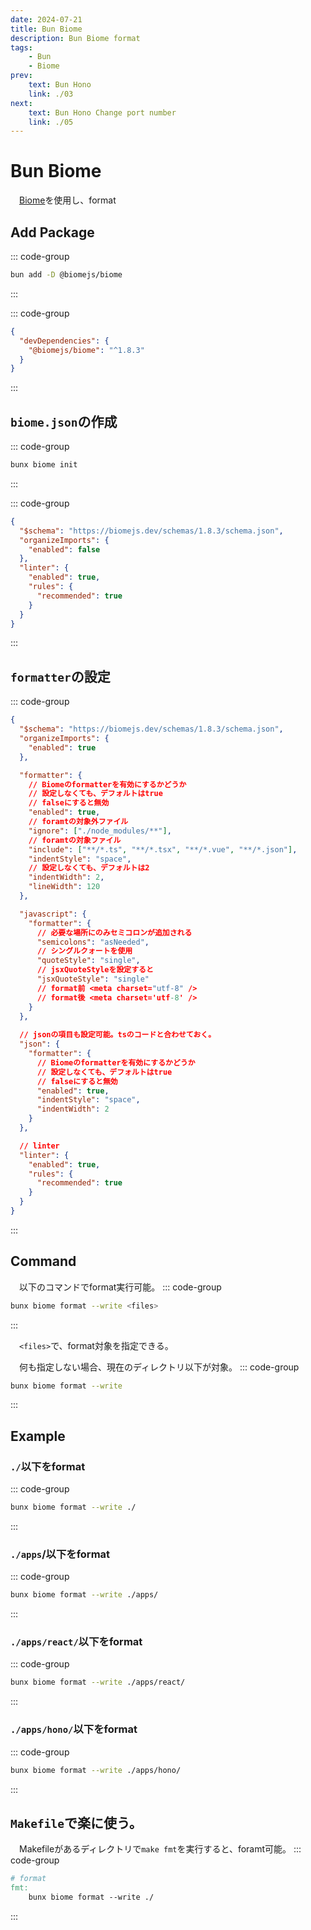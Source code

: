 ```yaml
---
date: 2024-07-21
title: Bun Biome
description: Bun Biome format
tags: 
    - Bun
    - Biome
prev:
    text: Bun Hono
    link: ./03
next:
    text: Bun Hono Change port number
    link: ./05
---
```


# Bun Biome

&emsp;[Biome](https://biomejs.dev/)を使用し、format

## Add Package
::: code-group
```sh [bun]
bun add -D @biomejs/biome
```
:::

::: code-group
```json [package.json]
{
  "devDependencies": {
    "@biomejs/biome": "^1.8.3"
  }
}
```
:::

## `biome.json`の作成
::: code-group
```sh [bun]
bunx biome init
```
:::

::: code-group
```json [biome.json]
{
  "$schema": "https://biomejs.dev/schemas/1.8.3/schema.json",
  "organizeImports": {
    "enabled": false
  },
  "linter": {
    "enabled": true,
    "rules": {
      "recommended": true
    }
  }
}
```
:::

## `formatter`の設定
::: code-group
```json [biome.json]
{
  "$schema": "https://biomejs.dev/schemas/1.8.3/schema.json",
  "organizeImports": {
    "enabled": true
  },

  "formatter": {
    // Biomeのformatterを有効にするかどうか
    // 設定しなくても、デフォルトはtrue
    // falseにすると無効
    "enabled": true,
    // foramtの対象外ファイル
    "ignore": ["./node_modules/**"],
    // foramtの対象ファイル
    "include": ["**/*.ts", "**/*.tsx", "**/*.vue", "**/*.json"],
    "indentStyle": "space",
    // 設定しなくても、デフォルトは2
    "indentWidth": 2,
    "lineWidth": 120
  },

  "javascript": {
    "formatter": {
      // 必要な場所にのみセミコロンが追加される
      "semicolons": "asNeeded",
      // シングルクォートを使用
      "quoteStyle": "single",
      // jsxQuoteStyleを設定すると
      "jsxQuoteStyle": "single"
      // format前 <meta charset="utf-8" />
      // format後 <meta charset='utf-8' />
    }
  },
  
  // jsonの項目も設定可能。tsのコードと合わせておく。
  "json": {
    "formatter": {
      // Biomeのformatterを有効にするかどうか
      // 設定しなくても、デフォルトはtrue
      // falseにすると無効
      "enabled": true,
      "indentStyle": "space",
      "indentWidth": 2
    }
  },

  // linter
  "linter": {
    "enabled": true,
    "rules": {
      "recommended": true
    }
  }
}
```
:::

## Command
&emsp;以下のコマンドでformat実行可能。
::: code-group
```sh [bun]
bunx biome format --write <files>
```
:::

&emsp;`<files>`で、format対象を指定できる。

&emsp;何も指定しない場合、現在のディレクトリ以下が対象。
::: code-group
```sh [bun]
bunx biome format --write
```
:::

## Example

### `./`以下をformat
::: code-group
```sh [bun]
bunx biome format --write ./
```
:::

### `./apps`/以下をformat
::: code-group
```sh [bun]
bunx biome format --write ./apps/
```
:::

### `./apps/react/`以下をformat
::: code-group
```sh [bun]
bunx biome format --write ./apps/react/
```
:::

### `./apps/hono/`以下をformat
::: code-group
```sh [bun]
bunx biome format --write ./apps/hono/
```
:::

## `Makefile`で楽に使う。
&emsp;Makefileがあるディレクトリで`make fmt`を実行すると、foramt可能。
::: code-group
```Makefile
# format
fmt:
	bunx biome format --write ./
```
:::